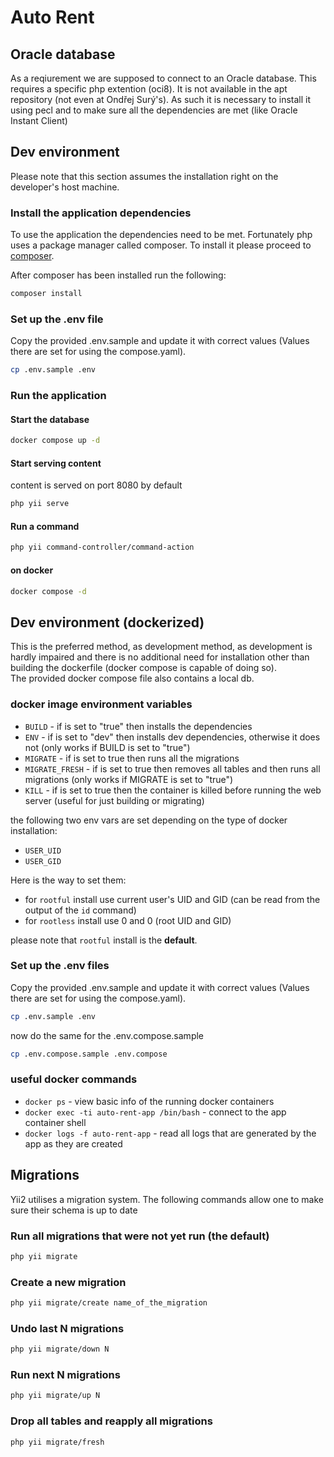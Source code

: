 # Auto Rent

## Oracle database
As a reqiurement we are supposed to connect to an Oracle database. This requires a specific php extention (oci8). It is not available in the apt repository (not even at Ondřej Surý's). As such it is necessary to install it using pecl and to make sure all the dependencies are met (like Oracle Instant Client)

## Dev environment
Please note that this section assumes the installation right on the developer's host machine. 

### Install the application dependencies
To use the application the dependencies need to be met. Fortunately php uses a package manager called composer. To install it please proceed to [composer](https://getcomposer.org/download/).

After composer has been installed run the following:
```bash
composer install
```

### Set up the .env file
Copy the provided .env.sample and update it with correct values (Values there are set for using the compose.yaml).
```bash
cp .env.sample .env
```

### Run the application

#### Start the database
```bash
docker compose up -d
```

#### Start serving content
content is served on port 8080 by default
```bash
php yii serve
```

#### Run a command
```bash
php yii command-controller/command-action
```

#### on docker
```bash
docker compose -d
```

## Dev environment (dockerized)
This is the preferred method, as development method, as development is hardly impaired and there is no additional need for installation other than building the dockerfile (docker compose is capable of doing so). \
The provided docker compose file also contains a local db.


### docker image environment variables
- `BUILD` - if is set to "true" then installs the dependencies
- `ENV` - if is set to "dev" then installs dev dependencies, otherwise it does not (only works if BUILD is set to "true")
- `MIGRATE` - if is set to true then runs all the migrations
- `MIGRATE_FRESH` - if is set to true then removes all tables and then runs all migrations (only works if MIGRATE is set to "true")
- `KILL` - if is set to true then the container is killed before running the web server (useful for just building or migrating)

the following two env vars are set depending on the type of docker installation:

- `USER_UID`
- `USER_GID`

Here is the way to set them:
- for `rootful` install use current user's UID and GID (can be read from the output of the `id` command)
- for `rootless` install use 0 and 0 (root UID and GID)

please note that `rootful` install is the **default**.


### Set up the .env files
Copy the provided .env.sample and update it with correct values (Values there are set for using the compose.yaml).
```bash
cp .env.sample .env
```
now do the same for the .env.compose.sample
```bash
cp .env.compose.sample .env.compose
```

### useful docker commands
- `docker ps` - view basic info of the running docker containers
- `docker exec -ti auto-rent-app /bin/bash` - connect to the app container shell
- `docker logs -f auto-rent-app` - read all logs that are generated by the app as they are created

## Migrations
Yii2 utilises a migration system. The following commands allow one to make sure their schema is up to date

### Run all migrations that were not yet run (the default)
```bash
php yii migrate
```

### Create a new migration
```bash
php yii migrate/create name_of_the_migration
```

### Undo last N migrations
```bash
php yii migrate/down N
```

### Run next N migrations
```bash
php yii migrate/up N
```

### Drop all tables and reapply all migrations
```bash
php yii migrate/fresh
```

